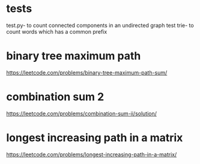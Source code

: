 # tests
test.py- to count connected components in an undirected graph
test trie- to count words which has a common prefix

# binary tree maximum path
https://leetcode.com/problems/binary-tree-maximum-path-sum/

# combination sum 2
https://leetcode.com/problems/combination-sum-ii/solution/



# longest increasing path in a matrix
https://leetcode.com/problems/longest-increasing-path-in-a-matrix/


